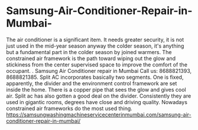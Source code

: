 # Samsung-Air-Conditioner-Repair-in-Mumbai-
The air conditioner is a significant item. It needs greater security, it is not just used in the mid-year season anyway the colder season, it's anything but a fundamental part in the colder season by joined warmers. The constrained air framework is the path toward wiping out the glow and stickiness from the center supervised space to improve the comfort of the occupant. . Samsung Air Conditioner repair in Mumbai Call us: 8688821393, 8688821385.  Split AC incorporates basically two segments. One is fixed, apparently, the divider and the environment control framework are set inside the home. There is a copper pipe that sees the glow and gives cool air. Split ac has also gotten a good deal on the divider. Consistently they are used in gigantic rooms, degrees have close and driving quality. Nowadays constrained air frameworks do the most used thing.  https://samsungwashingmachineservicecenterinmumbai.com/samsung-air-conditioner-repair-in-mumbai/
